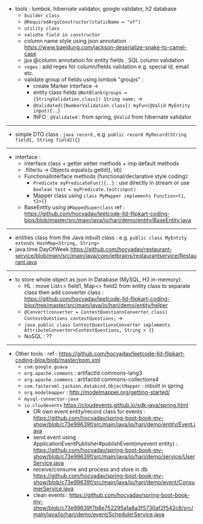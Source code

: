 - tools : lombok, hibernate validator, google validator, h2 database
  - `builder class`
  - `@RequiredArgsConstructor(staticName = "of")` 
  - `utility class`
  - `validte field in constructor` 
  - column name style using json annotation https://www.baeldung.com/jackson-deserialize-snake-to-camel-case
  - jpa @column annotation for entity fields , SQL column validation 
  - `regex` : add regex for column/fields validation e.g. special id, email etc.
  - validate group of fields using lombok "groups" : 
    - create Marker interface -> 
    - entity class fields `@NotBlank(groups = {StringValidation.class}) String name;` ->
    - `@Validated({NumberValidation.class}) myFun(@Valid MyEntity input){..}`
    - INFO : `@Validated` : from spring, `@Valid` from hibernate validator
---
- simple DTO class : `java record` , e.g. `public record MyRecord(String field1, String field2){}` 
---
- interface : 
    - interface class + getter setter methods + imp default methods 
    -  .filter(u -> Objects.equals(u.getId(), id))
    - FunctionalInterface methods (functional/declarative style coding): 
        - `Predicate myPredicateFun(){..}` : use directly in stream or use `boolean test = myPredicate.test(input)`
        - Mapper class using `class MyMapper implements Function<t1, t2>{}`
    - BaseEntity using `@MappedSuperclass` ref : https://github.com/hocyadav/leetcode-lld-flipkart-coding-blox/blob/master/src/main/java/io/hari/demo/entity/BaseEntity.java 
---
- entities class from the Java inbuilt class : e.g. `public class MyEntity extends HashMap<String, String>`
- java.time.DayOfWeek https://github.com/hocyadav/restaurant-service/blob/main/src/main/java/com/jetbrains/restaurantservice/Restaurant.java
---
- to store whole object as json in Database (MySQL, H2 in-memory): 
    - HL : move List<> field1, Map<> field2 from entity class to separate class then add converter class : https://github.com/hocyadav/leetcode-lld-flipkart-coding-blox/tree/master/src/main/java/io/hari/demo/entity/helper
    - `@Convert(converter = ContestQuestionsConverter.class) ContestQuestions contestQuestions;` -> 
    - `java public class ContestQuestionsConverter implements AttributeConverter<ContestQuestions, String > {}`
    - NoSQL : ??
---
- Other tools : ref : https://github.com/hocyadav/leetcode-lld-flipkart-coding-blox/blob/master/pom.xml
    - `com.google.guava` 
    - `org.apache.commons` : artifactId commons-lang3 
    - `org.apache.commons` : artifactId commons-collections4
    - `com.fasterxml.jackson.databind.ObjectMapper` : inbuilt in spring
    - `org.modelmapper` : http://modelmapper.org/getting-started/
    - `mysql-connector-java` 
    - `io.cloudevents` https://cloudevents.github.io/sdk-java/spring.html 
      -  OR own event entity/record class for events : https://github.com/hocyadav/spring-boot-book-my-show/blob/c73e99639f/src/main/java/io/hari/demo/entity/Event.java 
        - send event using ApplicationEventPublisher#publishEvent(myevent entity) : https://github.com/hocyadav/spring-boot-book-my-show/blob/c73e99639f/src/main/java/io/hari/demo/service/UserService.java
        - receive/consume and process and store in db https://github.com/hocyadav/spring-boot-book-my-show/blob/c73e99639f/src/main/java/io/hari/demo/event/ConsumerService.java
        - clean events : https://github.com/hocyadav/spring-boot-book-my-show/blob/c73e99639f7b8e752295a1a8a3f5730af2f542c8/src/main/java/io/hari/demo/event/SchedulerService.java
